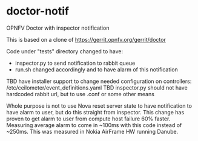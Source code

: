# doctor-notif
OPNFV Doctor with inspector notification

This is based on a clone of https://gerrit.opnfv.org/gerrit/doctor

Code under "tests" directory changed to have:
- inspector.py to send notification to rabbit queue
- run.sh changed accordingly and to have alarm of this notification

TBD have installer support to change needed configuration on controllers:
/etc/ceilometer/event_definitions.yaml
TBD inspector.py should not have hardcoded rabbit url, but to use .conf
or some other means

Whole purpose is not to use Nova reset server state to have notification
to have alarm to user, but do this straight from inspector. This change
has proven to get alarm to user from compute host failure 60% faster.
Measuring average alarm to come in ~100ms with this code instead of
~250ms. This was measured in Nokia AirFrame HW running Danube.
